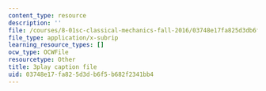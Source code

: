 ```yaml
---
content_type: resource
description: ''
file: /courses/8-01sc-classical-mechanics-fall-2016/03748e17fa825d3db6f5b682f2341bb4_sgymEX-4FxE.vtt
file_type: application/x-subrip
learning_resource_types: []
ocw_type: OCWFile
resourcetype: Other
title: 3play caption file
uid: 03748e17-fa82-5d3d-b6f5-b682f2341bb4
---
```

